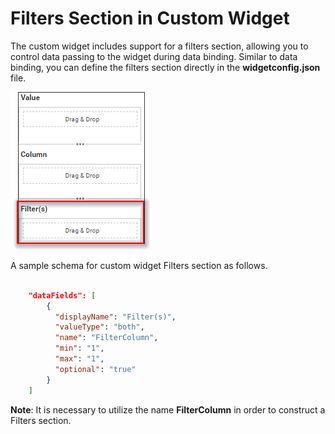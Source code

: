# Filters Section in Custom Widget

The custom widget includes support for a filters section, allowing you to control data passing to the widget during data binding. Similar to data binding, you can define the filters section directly in the **widgetconfig.json** file.

![](images/filters.png)

A sample schema for custom widget Filters section as follows.

```json

	"dataFields": [
		{
		  "displayName": "Filter(s)",
		  "valueType": "both",
		  "name": "FilterColumn",
		  "min": "1",
		  "max": "1",
		  "optional": "true"
		}
	]

```
**Note**: It is necessary to utilize the name **FilterColumn** in order to construct a Filters section.